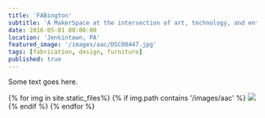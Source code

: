 ```yaml
---
title: 'FABington'
subtitle: 'A MakerSpace at the intersection of art, technology, and entrepreneurship.'
date: 2016-05-01 00:00:00
location: 'Jenkintown, PA'
featured_image: '/images/aac/DSC00447.jpg'
tags: [fabrication, design, furniture]
published: true
---
```

Some text goes here.

<div class="gallery" data-columns="3">
{% for img in site.static_files%}
  {% if img.path contains '/images/aac' %}
    <img src="{{ img.path }}"/>
  {% endif %}
{% endfor %}
</div>
